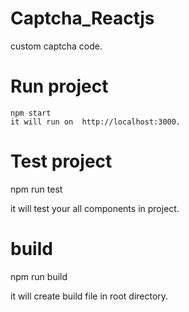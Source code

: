 
# Captcha_Reactjs
custom captcha code.

# Run project 
    npm start
    it will run on  http://localhost:3000.

# Test project
npm run test

it will test your all components in project.

# build
npm run build
 
it will create build file in root directory.
